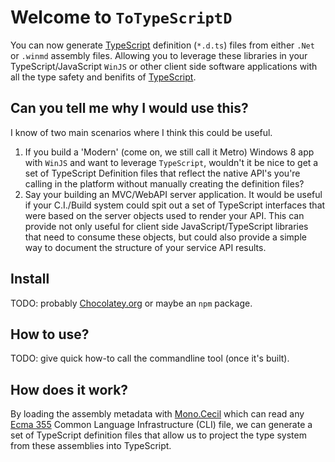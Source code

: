 Welcome to `ToTypeScriptD`
====

You can now generate [TypeScript](http://typescriptlang.org) definition (`*.d.ts`) 
files from either `.Net` or `.winmd` assembly files. Allowing you to leverage these 
libraries in your TypeScript/JavaScript `WinJS` or other client side software 
applications with all the type safety and benifits of [TypeScript](http://typescriptlang.org).

## Can you tell me why I would use this?

I know of two main scenarios where I think this could be useful.

1. If you build a 'Modern' (come on, we still call it Metro) Windows 8 app 
 with `WinJS` and want to leverage `TypeScript`, wouldn't it be nice to get 
 a set of TypeScript Definition files that reflect the native API's you're 
 calling in the platform without manually creating the definition files?
2. Say your building an MVC/WebAPI server application. It would be useful if 
 your C.I./Build system could spit out a set of TypeScript interfaces that 
 were based on the server objects used to render your API. This can provide
 not only useful for client side JavaScript/TypeScript libraries that 
 need to consume these objects, but could also provide a simple way to 
 document the structure of your service API results.

## Install

TODO: probably [Chocolatey.org](http://chocolatey.org) or maybe an `npm` package.

## How to use?

TODO: give quick how-to call the commandline tool (once it's built).


## How does it work?

By loading the assembly metadata with [Mono.Cecil](http://www.mono-project.com/Cecil) 
which can read any [Ecma 355](http://www.ecma-international.org/publications/standards/Ecma-335.htm) 
Common Language Infrastructure (CLI) file, we can generate a set of TypeScript definition 
files that allow us to project the type system from these assemblies into TypeScript.

